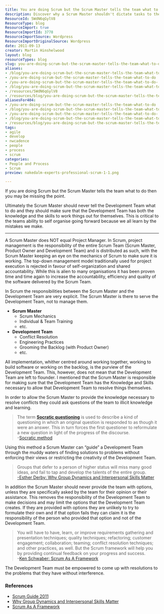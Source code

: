 ```yaml
---
title: You are doing Scrum but the Scrum Master tells the team what to do!
description: Discover why a Scrum Master shouldn't dictate tasks to the team. Empower self-organization and enhance accountability for better project outcomes.
ResourceId: 5WdN6qGylV8
ResourceType: blog
ResourceImport: true
ResourceImportId: 3778
ResourceImportSource: Wordpress
ResourceImportOriginalSource: Wordpress
date: 2011-09-13
creator: Martin Hinshelwood
layout: blog
resourceTypes: blog
slug: you-are-doing-scrum-but-the-scrum-master-tells-the-team-what-to-do
aliases:
- /blog/you-are-doing-scrum-but-the-scrum-master-tells-the-team-what-to-do
- /you-are-doing-scrum-but-the-scrum-master-tells-the-team-what-to-do
- /you-are-doing-scrum-but-the-scrum-master-tells-the-team-what-to-do-
- /blog/you-are-doing-scrum-but-the-scrum-master-tells-the-team-what-to-do-
- /resources/5WdN6qGylV8
- /resources/blog/you-are-doing-scrum-but-the-scrum-master-tells-the-team-what-to-do
aliasesFor404:
- /you-are-doing-scrum-but-the-scrum-master-tells-the-team-what-to-do
- /blog/you-are-doing-scrum-but-the-scrum-master-tells-the-team-what-to-do
- /you-are-doing-scrum-but-the-scrum-master-tells-the-team-what-to-do-
- /blog/you-are-doing-scrum-but-the-scrum-master-tells-the-team-what-to-do-
- /resources/blog/you-are-doing-scrum-but-the-scrum-master-tells-the-team-what-to-do
tags:
- agile
- develop
- nwcadence
- people
- process
- scrum
categories:
- People and Process
- Scrum
preview: nakedalm-experts-professional-scrum-1-1.png

---
```

If you are doing Scrum but the Scrum Master tells the team what to do then you may be missing the point.

Ultimately the Scrum Master should never tell the Development Team what to do and they should make sure that the Development Team has both the knowledge and the skills to work things out for themselves. This is critical to the teams ability to self organise going forward because we all learn by the mistakes we make.

---

A Scrum Master does NOT equal Project Manager. In Scrum, project management is the responsibility of the entire Scrum Team (Scrum Master, Product Owner and Development Team) and is distributed as such, with the Scrum Master keeping an eye on the mechanics of Scrum to make sure it is working. The top-down management model traditionally used for project execution is rejected in favour of self-organization and shared accountability. While this is alien to many organisations it has been proven time and time again to increase the accountability, efficiency and quality of the software delivered by the Scrum Team.

In Scrum the responsibilities between the Scrum Master and the Development Team are very explicit. The Scrum Master is there to serve the Development Team, not to manage them.

- **Scrum Master**
  - Scrum Mechanics
  - Individual & Team Training
  - etc.
- **Development Team**
  - Conflict Resolution
  - Engineering Practices
  - Grooming the Backlog (with Product Owner)
  - etc.

All implementation, whither centred around working together, working to build software or working on the backlog, is the purview of the Development Team. This, however, does not mean that the Development Team are left to flounder. I mentioned that the Scrum Master is responsible for making sure that the Development Team has the Knowledge and Skills necessary to allow that Development Team to resolve things themselves.

In order to allow the Scrum Master to provide the knowledge necessary to resolve conflicts they could ask questions of the team to illicit knowledge and learning.

> The term **[Socratic questioning](http://en.wikipedia.org/wiki/Socratic_questioning)** is used to describe a kind of questioning in which an original question is responded to as though it were an answer. This in turn forces the first questioner to reformulate a new question in light of the progress of the discourse.  
> \-[Socratic method](http://en.wikipedia.org/wiki/Socratic_method)

Using this method a Scrum Master can “guide” a Development Team through the muddy waters of finding solutions to problems without enforcing their views or restricting the creativity of the Development Team.

> Groups that defer to a person of higher status will miss many good ideas, and fail to tap and develop the talents of the entire group.  
> [\-Esther Derby: Why Group Dynamics and Interpersonal Skills Matter](http://www.estherderby.com/weblog/2009/07/why-group-dynamics-and-interpersonal.html)

In addition the Scrum Master should never provide the team with options, unless they are specifically asked by the team for their opinion or their assistance. This removes the responsibility of the Development Team to make decisions and may limit the options that the Development Team creates. If they are provided with options they are unlikely to try to formulate their own and if that option fails they can claim it is the responsibility of the person who provided that option and not of the Development Team.

> You will have to have, learn, or improve requirements gathering and presentation techniques; quality techniques; refactoring; customer engagement; collaboration; teaming; conflict resolution techniques; and other practices, as well. But the Scrum framework will help you by providing continual feedback on your progress and success.  
> \-[Ken Schwaber: Scrum As A Framework](http://kenschwaber.wordpress.com/2010/09/08/scrum-as-a-framework/)

The Development Team must be empowered to come up with resolutions to the problems that they have without interference.

### References

- [Scrum Guide 2011](http://www.scrum.org/scrumguides)
- [Why Group Dynamics and Interpersonal Skills Matter](http://www.estherderby.com/weblog/2009/07/why-group-dynamics-and-interpersonal.html)
- [Scrum As A Framework](http://kenschwaber.wordpress.com/2010/09/08/scrum-as-a-framework/)
